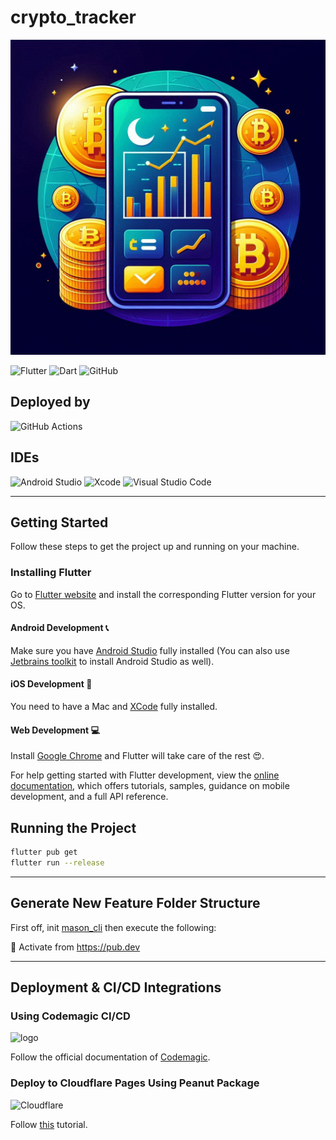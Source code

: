 # crypto_tracker

![logo](/app_icon.png)

![Flutter](https://img.shields.io/badge/Flutter-%2302569B.svg?style=for-the-badge&logo=Flutter&logoColor=white)
![Dart](https://img.shields.io/badge/dart-%230175C2.svg?style=for-the-badge&logo=dart&logoColor=white)
![GitHub](https://img.shields.io/badge/github-%23121011.svg?style=for-the-badge&logo=github&logoColor=white)

## Deployed by

![GitHub Actions](https://img.shields.io/badge/github%20actions-%232671E5.svg?style=for-the-badge&logo=githubactions&logoColor=white)

## IDEs

![Android Studio](https://img.shields.io/badge/Android%20Studio-3DDC84.svg?style=for-the-badge&logo=android-studio&logoColor=white)
![Xcode](https://img.shields.io/badge/Xcode-007ACC?style=for-the-badge&logo=Xcode&logoColor=white)
![Visual Studio Code](https://img.shields.io/badge/Visual%20Studio%20Code-0078d7.svg?style=for-the-badge&logo=visual-studio-code&logoColor=white)

----

## Getting Started

Follow these steps to get the project up and running on your machine.

### Installing Flutter

Go to [Flutter website](https://docs.flutter.dev/get-started/install) and install the corresponding Flutter version for your OS.

#### **Android Development 📞**

Make sure you have [Android Studio](https://developer.android.com/studio) fully installed (You can also use [Jetbrains toolkit](https://www.jetbrains.com/toolbox-app/) to install Android Studio as well).

#### **iOS Development 📱**

You need to have a Mac and [XCode](https://developer.apple.com/xcode/) fully installed.

#### **Web Development 💻**

Install [Google Chrome](https://www.google.com/chrome/) and Flutter will take care of the rest 😍.

For help getting started with Flutter development, view the [online documentation](https://docs.flutter.dev/), which offers tutorials, samples, guidance on mobile development, and a full API reference.

## Running the Project


```bash
flutter pub get
flutter run --release
```



----

## Generate New Feature Folder Structure

First off, init [mason_cli](https://pub.dev/packages/mason_cli) then execute the following:

🎯 Activate from https://pub.dev


----

## Deployment & CI/CD Integrations

### Using Codemagic CI/CD

![logo](https://partners.katalon.com/partner_content/52/1786552/logo300x300.png?t=8da6e124fe0a8c5)

Follow the official documentation of [Codemagic](https://blog.codemagic.io/getting-started-with-codemagic/).

### Deploy to Cloudflare Pages Using Peanut Package

![Cloudflare](https://img.shields.io/badge/Cloudflare-F38020?style=for-the-badge&logo=Cloudflare&logoColor=white)

Follow [this](https://hrishikeshpathak.com/blog/flutter-web-hosting-cloudflare/) tutorial.
